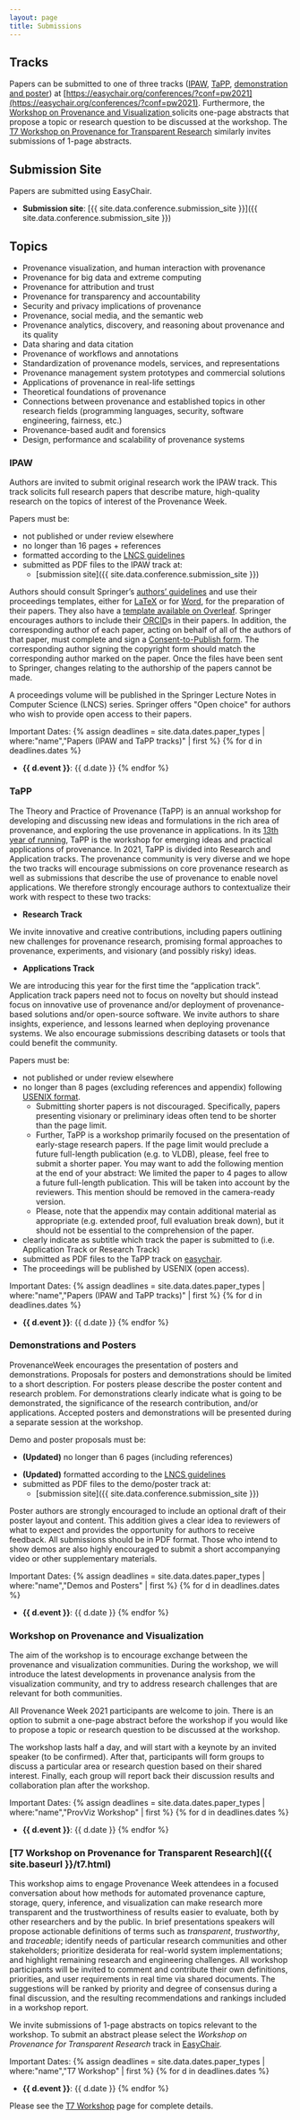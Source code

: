 ```yaml
---
layout: page
title: Submissions
---
```


## Tracks

Papers can be submitted to one of three tracks ([IPAW](#ipaw), [TaPP](#tapp), [demonstration and poster](#demonstrations-and-posters)) at [https://easychair.org/conferences/?conf=pw2021](https://easychair.org/conferences/?conf=pw2021). <!-- Boris: check first. All papers will be published as [LIPIcs proceedings](https://www.dagstuhl.de/en/publications/lipics/). -->  Furthermore, the [Workshop on Provenance and Visualization ](#workshop-on-provenance-and-visualization) solicits one-page abstracts that propose a topic or research question to be discussed at the workshop. The [T7 Workshop on Provenance for Transparent Research](#t7-workshop-on-provenance-for-transparent-research) similarly invites submissions of 1-page abstracts. 

<!-- we are soliciting proposals for [co-located events and workshops](#proposals-for-workshops-and-co-located-events). -->

## Submission Site

Papers are submitted using EasyChair.

- **Submission site**: [{{ site.data.conference.submission_site }}]({{ site.data.conference.submission_site }})

## Topics

- Provenance visualization, and human interaction with provenance
- Provenance for big data and extreme computing
- Provenance for attribution and trust
- Provenance for transparency and accountability
- Security and privacy implications of provenance
- Provenance, social media, and the semantic web
- Provenance analytics, discovery, and reasoning about provenance and its quality
- Data sharing and data citation
- Provenance of workflows and annotations
- Standardization of provenance models, services, and representations
- Provenance management system prototypes and commercial solutions
- Applications of provenance in real-life settings
- Theoretical foundations of provenance
- Connections between provenance and established topics in other research fields
  (programming languages, security, software engineering, fairness, etc.)
- Provenance-based audit and forensics
- Design, performance and scalability of provenance systems

### IPAW

Authors are invited to submit original research work the IPAW track. This track
solicits full research papers that describe mature, high-quality research on the
topics of interest of the Provenance Week. 

Papers must be:
- not published or under review elsewhere
- no longer than 16 pages + references
- formatted according to the [LNCS guidelines](https://www.springer.com/gp/computer-science/lncs/conference-proceedings-guidelines)
- submitted as PDF files to the IPAW track at:
  - [submission site]({{ site.data.conference.submission_site }})

Authors should consult Springer’s [authors’ guidelines](https://www.springer.com/gp/computer-science/lncs/conference-proceedings-guidelines) and use their proceedings templates, either for [LaTeX](ftp://ftp.springernature.com/cs-proceeding/svproc/templates/ProcSci_TeX.zip) or for [Word](ftp://ftp.springernature.com/cs-proceeding/llncs/word/splnproc1703.zip), for the preparation of their papers. They also have a [template available on Overleaf](https://www.overleaf.com/latex/templates/springer-lecture-notes-in-computer-science/kzwwpvhwnvfj#.WsdHOy5uZpg). Springer encourages authors to include their [ORCID](https://goo.gl/hbsa4D)s in their papers. In addition, the corresponding author of each paper, acting on behalf of all of the authors of that paper, must complete and sign a [Consent-to-Publish form](https://github.com/IITDBGroup/ProvenanceWeek2021/raw/master/_data/ipaw-copyright.pdf). The corresponding author signing the copyright form should match the corresponding author marked on the paper. Once the files have been sent to Springer, changes relating to the authorship of the papers cannot be made.

A proceedings volume will be published in the Springer
Lecture Notes in Computer Science (LNCS) series. Springer offers "Open
choice" for authors who wish to provide open access to their papers.

Important Dates:
{% assign deadlines = site.data.dates.paper_types | where:"name","Papers (IPAW and TaPP tracks)" | first %}
{% for d in deadlines.dates %}
- **{{ d.event }}**: {{ d.date }}
{% endfor %}

### TaPP

The Theory and Practice of Provenance (TaPP) is an annual workshop for developing and discussing new ideas and formulations in the rich area of provenance, and exploring the use provenance in applications. In its [13th year of running](https://www.usenix.org/conferences/byname/186), TaPP is the workshop for emerging ideas and practical applications of provenance.  In 2021, TaPP  is divided into Research and Application tracks. The provenance community is very diverse and we hope the two tracks will encourage submissions on core provenance research as well as submissions that describe the use of provenance to enable novel applications. We therefore strongly encourage authors to contextualize their work with respect to these two tracks:

* **Research Track**

We invite innovative and creative contributions, including papers outlining new challenges for provenance research, promising formal approaches to provenance, experiments, and visionary (and possibly risky) ideas.

* **Applications Track**

We are introducing this year for the first time the “application track”. Application track papers need not to focus on novelty but should instead focus on innovative use of provenance and/or deployment of provenance-based solutions and/or open-source software. We invite authors to share insights, experience, and lessons learned when deploying provenance systems. We also encourage submissions describing datasets or tools that could benefit the community.

Papers must be:

* not published or under review elsewhere
* no longer than 8 pages (excluding references and appendix) following [USENIX format](https://www.usenix.org/conferences/author-resources/paper-templates).
    - Submitting shorter papers is not discouraged. Specifically, papers presenting visionary or preliminary ideas often tend to be shorter than the page limit.
    - Further, TaPP is a workshop primarily focused on the presentation of early-stage research papers. If the page limit would preclude a future full-length publication (e.g. to VLDB), please, feel free to submit a shorter paper. You may want to add the following mention at the end of your abstract: We limited the paper to 4 pages to allow a future full-length publication. This will be taken into account by the reviewers. This mention should be removed in the camera-ready version.
    - Please, note that the appendix may contain additional material as appropriate (e.g. extended proof, full evaluation break down), but it should not be essential to the comprehension of the paper.
* clearly indicate as subtitle which track the paper is submitted to (i.e. Application Track or Research Track)
* submitted as PDF files to the TaPP track on [easychair](https://easychair.org/conferences/?conf=pw2021).
* The proceedings will be published by USENIX (open access).

Important Dates:
{% assign deadlines = site.data.dates.paper_types | where:"name","Papers (IPAW and TaPP tracks)" | first %}
{% for d in deadlines.dates %}
- **{{ d.event }}**: {{ d.date }}
{% endfor %}



### Demonstrations and Posters

ProvenanceWeek encourages the presentation of posters and demonstrations. Proposals for posters and demonstrations should be limited to a short description. For posters please describe the poster content and research problem. For demonstrations clearly indicate what is going to be demonstrated, the significance of the research contribution, and/or applications. Accepted posters and demonstrations will be presented during a separate session at the workshop.

Demo and poster proposals must be:

+ **(Updated)** no longer than 6 pages (including references)
- **(Updated)** formatted according to the [LNCS guidelines](https://www.springer.com/gp/computer-science/lncs/conference-proceedings-guidelines)
- submitted as PDF files to the demo/poster track at:
  - [submission site]({{ site.data.conference.submission_site }})

Poster authors are strongly encouraged to include an optional draft of their poster layout and content. This addition gives a clear idea to reviewers of what to expect and provides the opportunity for authors to receive feedback. All submissions should be in PDF format. Those who intend to show demos are also highly encouraged to submit a short accompanying video or other supplementary materials.

Important Dates:
{% assign deadlines = site.data.dates.paper_types | where:"name","Demos and Posters" | first %}
{% for d in deadlines.dates %}
- **{{ d.event }}**: {{ d.date }}
{% endfor %}


### Workshop on Provenance and Visualization

The aim of the workshop is to encourage exchange between the provenance and visualization communities. During the workshop, we will introduce the latest developments in provenance analysis from the visualization community, and try to address research challenges that are relevant for both communities.

All Provenance Week 2021 participants are welcome to join. There is an option to submit a one-page abstract before the workshop if you would like to propose a topic or research question to be discussed at the workshop.

The workshop lasts half a day, and will start with a keynote by an invited speaker (to be confirmed). After that, participants will form groups to discuss a particular area or research question based on their shared interest. Finally, each group will report back their discussion results and collaboration plan after the workshop.

Important Dates:
{% assign deadlines = site.data.dates.paper_types | where:"name","ProvViz Workshop" | first %}
{% for d in deadlines.dates %}
- **{{ d.event }}**: {{ d.date }}
{% endfor %}


### [T7 Workshop on Provenance for Transparent Research]({{ site.baseurl }}/t7.html)

This workshop aims to engage Provenance Week attendees in a focused conversation about how methods for automated provenance capture, storage, query, inference, and visualization can make research more transparent and the trustworthiness of results easier to evaluate, both by other researchers and by the public. In brief presentations speakers will propose actionable definitions of terms such as *transparent*, *trustworthy*, and *traceable*; identify needs of particular research communities and other stakeholders; prioritize desiderata for real-world system implementations; and highlight remaining research and engineering challenges. All workshop participants will be invited to comment and contribute their own definitions, priorities, and user requirements in real time via shared documents. The suggestions will be ranked by priority and degree of consensus during a final discussion, and the resulting recommendations and rankings included in a workshop report. 

We invite submissions of 1-page abstracts on topics relevant to the workshop.  To submit an abstract please select the *Workshop on Provenance for Transparent Research* track in [EasyChair](https://easychair.org/conferences/?conf=pw2021). 

Important Dates:
{% assign deadlines = site.data.dates.paper_types | where:"name","T7 Workshop" | first %}
{% for d in deadlines.dates %}
- **{{ d.event }}**: {{ d.date }}
{% endfor %}

Please see the [T7 Workshop]({{site.baseurl}}/t7.html) page for complete details.


<!-- ## Proposals for Workshops and Co-located Events -->

<!-- We are looking for a small number of original and high-quality events, which -->
<!-- focus on novel and visionary directions for provenance. Such events should seek -->
<!-- to welcome work in progress that is not prime for proper refereed publications. -->

<!-- Events that help broaden the community and increase its impact are particularly -->
<!-- welcome. Examples of co-located events include tutorials, challenges, and -->
<!-- discussions on specific topics. Co-located events should not issue formal calls -->
<!-- for papers and should not have formal proceedings (since papers should be sent -->
<!-- to IPAW or TAPP). Co-located events can be half a day or a full day. -->

<!-- If you are interested in organizing a co-located event at Provenance Week, -->
<!-- please send an email to <a href="mailto:%62%67%6C%61%76%69%63@%69%69%74.%65%64%75">[bglavic] at [iit] o [edu]</a> with: -->
<!-- - event title -->
<!-- - event aims -->
<!-- - organizers -->
<!-- - proposed format -->
<!-- - duration -->
<!-- - how it helps broaden community and increase impact -->

<!-- Important Dates: -->
<!-- {% assign deadlines = site.data.dates.paper_types | where:"name","Workshop and Co-located Event Proposals" | first %} -->
<!-- {% for d in deadlines.dates %} -->
<!-- - **{{ d.event }}**: {{ d.date }} -->
<!-- {% endfor %} -->
